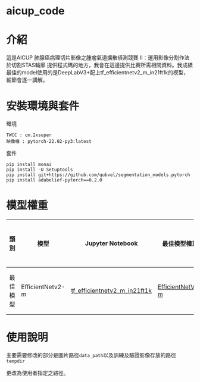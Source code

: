 # aicup_code

# 介紹

這是AICUP 肺腺癌病理切片影像之腫瘤氣道擴散偵測競賽 II：運用影像分割作法於切割STAS輪廓 
提供程式碼的地方，我會在這邊提供比賽所需相關資料。我成績最佳的model使用的是DeepLabV3+配上tf_efficientnetv2_m_in21ft1k的模型，細節會逐一講解。



# 安裝環境與套件
環境

```
TWCC : cm.2xsuper 
映像檔 : pytorch-22.02-py3:latest
```

套件

```
pip install monai
pip install -U Setuptools
pip install git+https://github.com/qubvel/segmentation_models.pytorch
pip install adabelief-pytorch==0.2.0
```

# 模型權重

|類別|模型|Jupyter Notebook|最佳模型權重|預測結果圖|
--|--|--|--|--|
最佳模型|EfficientNetv2-m|[tf_efficientnetv2_m_in21ft1k](https://github.com/scps980302/aicup_code/blob/main/Finally_tinghong_tf_efficientnetv2_m_in21ft1k.ipynb)|[EfficientNetV2-m](https://drive.google.com/file/d/1OgITEmRlynHn6ODyTg-ccQpZMfDs3yKk/view?usp=sharing)|[預測結果圖](https://github.com/scps980302/aicup_code/blob/main/Best_tf_efficientnetv2_m_in21ft1k.zip)|

# 使用說明
主要需要修改的部分是圖片路徑`data_path`以及訓練及驗證影像存放的路徑`tempdir`

更改為使用者指定之路徑。





